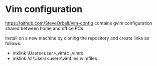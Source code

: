 Vim configuration
=================

https://github.com/SteveOrbell/vim-config contains gvim configuration shared
between home and office PCs.

Install on a new machine by cloning the repository and create links as follows:

* mklink \Users\<user>\_vimrc <cloned repo>\_vimrc
* mklink /d \Users\<user>\vimfiles <cloned repo>\vimfiles

